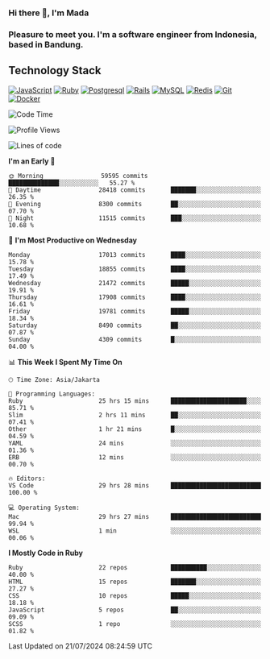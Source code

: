 ### Hi there 👋, I'm Mada
### Pleasure to meet you. I'm a software engineer from Indonesia, based in Bandung.

## Technology Stack

[![JavaScript](https://img.shields.io/badge/-JavaScript-%23F7DF1C?style=flat-square&logo=javascript&logoColor=000000&labelColor=%23F7DF1C&color=%23FFCE5A)](https://www.javascript.com/)
[![Ruby](https://img.shields.io/badge/Ruby-CC342D?style=flat-square&logo=ruby&logoColor=white)](https://www.ruby-lang.org/en/)
[![Postgresql](https://img.shields.io/badge/PostgreSQL-316192?style=flat-square&logo=postgresql&logoColor=ffffff)](https://www.postgresql.org/)
[![Rails](https://img.shields.io/badge/Ruby_on_Rails-CC0000?style=flat-square&logo=ruby-on-rails&logoColor=white)](https://rubyonrails.org/)
[![MySQL](https://img.shields.io/badge/-MySQL-4479A1?style=flat-square&logo=MySQL&logoColor=ffffff)](https://www.mysql.com/)
[![Redis](https://img.shields.io/badge/-Redis-DC382D?style=flat-square&logo=Redis&logoColor=ffffff)](https://redis.io/)
[![Git](https://img.shields.io/badge/-Git-%23F05032?style=flat-square&logo=git&logoColor=%23ffffff)](https://git-scm.com/)
[![Docker](https://img.shields.io/badge/-Docker-2496ED?style=flat-square&logo=docker&logoColor=ffffff)](https://www.docker.com/)
<!--
**madaarya/madaarya** is a ✨ _special_ ✨ repository because its `README.md` (this file) appears on your GitHub profile.

Here are some ideas to get you started:

- 🔭 I’m currently working on ...
- 🌱 I’m currently learning ...
- 👯 I’m looking to collaborate on ...
- 🤔 I’m looking for help with ...
- 💬 Ask me about ...
- 📫 How to reach me: ...
- 😄 Pronouns: ...
- ⚡ Fun fact: ...
-->
<!--START_SECTION:waka-->
![Code Time](http://img.shields.io/badge/Code%20Time-6%2C242%20hrs%207%20mins-blue)

![Profile Views](http://img.shields.io/badge/Profile%20Views-0-blue)

![Lines of code](https://img.shields.io/badge/From%20Hello%20World%20I%27ve%20Written-44.2%20million%20lines%20of%20code-blue)

**I'm an Early 🐤** 

```text
🌞 Morning                59595 commits       ██████████████░░░░░░░░░░░   55.27 % 
🌆 Daytime                28418 commits       ███████░░░░░░░░░░░░░░░░░░   26.35 % 
🌃 Evening                8300 commits        ██░░░░░░░░░░░░░░░░░░░░░░░   07.70 % 
🌙 Night                  11515 commits       ███░░░░░░░░░░░░░░░░░░░░░░   10.68 % 
```
📅 **I'm Most Productive on Wednesday** 

```text
Monday                   17013 commits       ████░░░░░░░░░░░░░░░░░░░░░   15.78 % 
Tuesday                  18855 commits       ████░░░░░░░░░░░░░░░░░░░░░   17.49 % 
Wednesday                21472 commits       █████░░░░░░░░░░░░░░░░░░░░   19.91 % 
Thursday                 17908 commits       ████░░░░░░░░░░░░░░░░░░░░░   16.61 % 
Friday                   19781 commits       █████░░░░░░░░░░░░░░░░░░░░   18.34 % 
Saturday                 8490 commits        ██░░░░░░░░░░░░░░░░░░░░░░░   07.87 % 
Sunday                   4309 commits        █░░░░░░░░░░░░░░░░░░░░░░░░   04.00 % 
```


📊 **This Week I Spent My Time On** 

```text
🕑︎ Time Zone: Asia/Jakarta

💬 Programming Languages: 
Ruby                     25 hrs 15 mins      █████████████████████░░░░   85.71 % 
Slim                     2 hrs 11 mins       ██░░░░░░░░░░░░░░░░░░░░░░░   07.41 % 
Other                    1 hr 21 mins        █░░░░░░░░░░░░░░░░░░░░░░░░   04.59 % 
YAML                     24 mins             ░░░░░░░░░░░░░░░░░░░░░░░░░   01.36 % 
ERB                      12 mins             ░░░░░░░░░░░░░░░░░░░░░░░░░   00.70 % 

🔥 Editors: 
VS Code                  29 hrs 28 mins      █████████████████████████   100.00 % 

💻 Operating System: 
Mac                      29 hrs 27 mins      █████████████████████████   99.94 % 
WSL                      1 min               ░░░░░░░░░░░░░░░░░░░░░░░░░   00.06 % 
```

**I Mostly Code in Ruby** 

```text
Ruby                     22 repos            ██████████░░░░░░░░░░░░░░░   40.00 % 
HTML                     15 repos            ███████░░░░░░░░░░░░░░░░░░   27.27 % 
CSS                      10 repos            █████░░░░░░░░░░░░░░░░░░░░   18.18 % 
JavaScript               5 repos             ██░░░░░░░░░░░░░░░░░░░░░░░   09.09 % 
SCSS                     1 repo              ░░░░░░░░░░░░░░░░░░░░░░░░░   01.82 % 
```




 Last Updated on 21/07/2024 08:24:59 UTC
<!--END_SECTION:waka-->
